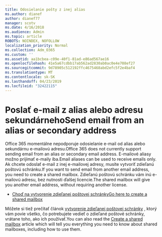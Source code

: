 ```yaml
---
title: Odosielanie pošty z inej alias
ms.author: dianef
author: dianef77
manager: scotv
ms.date: 4/16/2018
ms.audience: Admin
ms.topic: article
ROBOTS: NOINDEX, NOFOLLOW
localization_priority: Normal
ms.collection: Adm_O365
ms.custom: ''
ms.assetid: aa1bcbea-c09e-40f1-81ad-e86ad567ae16
ms.openlocfilehash: 41e5a67cdbb17ab562ad2830ab0ac0e4e708ef27
ms.sourcegitcommit: 9d78905c512192ffc4675468abd2efc5f2e4baf4
ms.translationtype: MT
ms.contentlocale: sk-SK
ms.lasthandoff: 04/23/2019
ms.locfileid: "32422115"
---
```

# <a name="send-email-from-an-alias-or-secondary-address"></a><span data-ttu-id="2873f-102">Poslať e-mail z alias alebo adresu sekundárneho</span><span class="sxs-lookup"><span data-stu-id="2873f-102">Send email from an alias or secondary address</span></span>

<span data-ttu-id="2873f-103">Office 365 momentálne nepodporuje odosielanie e-mail od alias alebo sekundárnu e-mailovú adresu.</span><span class="sxs-lookup"><span data-stu-id="2873f-103">Office 365 does not currently support sending email from an alias or secondary email address.</span></span> <span data-ttu-id="2873f-104">E-mailové aliasy možno prijímať e-maily iba.</span><span class="sxs-lookup"><span data-stu-id="2873f-104">Email aliases can be used to receive emails only.</span></span> <span data-ttu-id="2873f-105">Ak chcete odoslať e-mail z inej e-mailovej adresy, musíte vytvoriť zdieľanú poštovú schránku.</span><span class="sxs-lookup"><span data-stu-id="2873f-105">If you want to send email from another email address, you need to create a shared mailbox.</span></span> <span data-ttu-id="2873f-106">Zdieľanú poštovú schránku vám inú e-mailovú adresu, bez nutnosti ďalšej licencie.</span><span class="sxs-lookup"><span data-stu-id="2873f-106">The shared mailbox will give you another email address, without requiring another license.</span></span> 
  
- [<span data-ttu-id="2873f-107">Choď na vytvorenie zdieľanej poštovej schránky</span><span class="sxs-lookup"><span data-stu-id="2873f-107">Go here to create a shared mailbox</span></span>](https://portal.office.com/AdminPortal/Home#/AssistedGuide/addemailoptions)
    
<span data-ttu-id="2873f-108">Môžete si tiež prečítať článok [vytvorenie zdieľanej poštovej schránky](https://support.office.com/article/871a246d-3acd-4bba-948e-5de8be0544c9) , ktorý vám povie všetko, čo potrebujete vedieť o zdieľané poštové schránky, vrátane toho, ako ich používať.</span><span class="sxs-lookup"><span data-stu-id="2873f-108">You can also read the [Create a shared mailbox](https://support.office.com/article/871a246d-3acd-4bba-948e-5de8be0544c9) article which will tell you everything you need to know about shared mailboxes, including how to use them.</span></span> 
  

